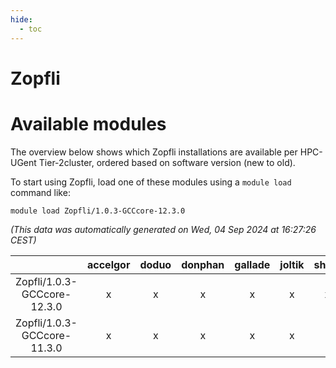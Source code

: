 ```yaml
---
hide:
  - toc
---
```


Zopfli
======

# Available modules


The overview below shows which Zopfli installations are available per HPC-UGent Tier-2cluster, ordered based on software version (new to old).

To start using Zopfli, load one of these modules using a `module load` command like:

```shell
module load Zopfli/1.0.3-GCCcore-12.3.0
```

*(This data was automatically generated on Wed, 04 Sep 2024 at 16:27:26 CEST)*  

| |accelgor|doduo|donphan|gallade|joltik|shinx|skitty|
| :---: | :---: | :---: | :---: | :---: | :---: | :---: | :---: |
|Zopfli/1.0.3-GCCcore-12.3.0|x|x|x|x|x|x|x|
|Zopfli/1.0.3-GCCcore-11.3.0|x|x|x|x|x|-|x|
